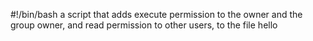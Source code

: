#!/bin/bash
a script that adds execute permission to the owner and the group owner, and read permission to other users, to the file hello
